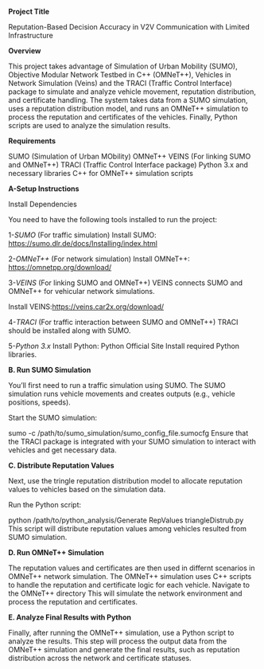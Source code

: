 ****Project Title****

Reputation-Based Decision Accuracy in V2V Communication with Limited Infrastructure

****Overview****

This project takes advantage of Simulation of Urban Mobility (SUMO), Objective Modular Network Testbed in C++ (OMNeT++), Vehicles
in Network Simulation (Veins) and the TRACI (Traffic Control Interface) package to simulate and analyze vehicle movement, reputation distribution, and certificate handling. The system takes data from a SUMO simulation, uses a reputation distribution model, and runs an OMNeT++ simulation to process the reputation and certificates of the vehicles. Finally, Python scripts are used to analyze the simulation results.

****Requirements****

SUMO (Simulation of Urban MObility)
OMNeT++
VEINS (For linking SUMO and OMNeT++)
TRACI (Traffic Control Interface package)
Python 3.x and necessary libraries
C++ for OMNeT++ simulation scripts

****A-Setup Instructions****

Install Dependencies

You need to have the following tools installed to run the project:

1-_SUMO_ (For traffic simulation)
Install SUMO: https://sumo.dlr.de/docs/Installing/index.html


2-_OMNeT++_ (For network simulation)
Install OMNeT++: https://omnetpp.org/download/

3-_VEINS_ (For linking SUMO and OMNeT++)
VEINS connects SUMO and OMNeT++ for vehicular network simulations.

Install VEINS:https://veins.car2x.org/download/

4-_TRACI_ (For traffic interaction between SUMO and OMNeT++)
TRACI should be installed along with SUMO.

5-_Python 3.x_
Install Python: Python Official Site
Install required Python libraries.



****B. Run SUMO Simulation****

You’ll first need to run a traffic simulation using SUMO. The SUMO simulation runs vehicle movements and creates outputs (e.g., vehicle positions, speeds).

Start the SUMO simulation:

sumo -c /path/to/sumo_simulation/sumo_config_file.sumocfg
Ensure that the TRACI package is integrated with your SUMO simulation to interact with vehicles and get necessary data.

****C. Distribute Reputation Values****

Next, use the tringle reputation distribution model to allocate reputation values to vehicles based on the simulation data.

Run the Python script:

python /path/to/python_analysis/Generate RepValues triangleDistrub.py
This script will distribute reputation values among vehicles resulted from SUMO simulation.

****D. Run OMNeT++ Simulation****

The reputation values and certificates are then used in differnt scenarios in OMNeT++ network simulation. The OMNeT++ simulation uses C++ scripts to handle the reputation and certificate logic for each vehicle.
Navigate to the OMNeT++ directory
This will simulate the network environment and process the reputation and certificates.

****E. Analyze Final Results with Python****

Finally, after running the OMNeT++ simulation, use a Python script to analyze the results.
This step will process the output data from the OMNeT++ simulation and generate the final results, such as reputation distribution across the network and certificate statuses.
